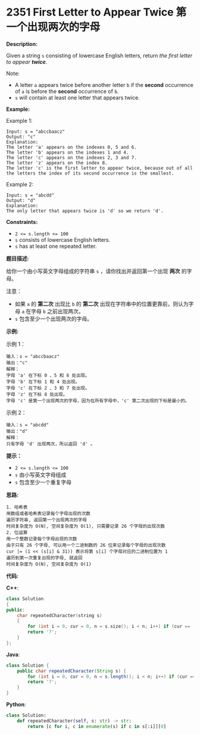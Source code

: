 # 2351 First Letter to Appear Twice 第一个出现两次的字母

__Description:__

Given a string `s` consisting of lowercase English letters, return _the first letter to appear __twice___.

Note:

- A letter `a` appears twice before another letter `b` if the __second__ occurrence of `a` is before the __second__ occurrence of `b`.
- `s` will contain at least one letter that appears twice.

__Example:__

Example 1:

```text
Input: s = "abccbaacz"
Output: "c"
Explanation:
The letter 'a' appears on the indexes 0, 5 and 6.
The letter 'b' appears on the indexes 1 and 4.
The letter 'c' appears on the indexes 2, 3 and 7.
The letter 'z' appears on the index 8.
The letter 'c' is the first letter to appear twice, because out of all the letters the index of its second occurrence is the smallest.
```

Example 2:

```text
Input: s = "abcdd"
Output: "d"
Explanation:
The only letter that appears twice is 'd' so we return 'd'.
```

__Constraints:__

- `2 <= s.length <= 100`
- `s` consists of lowercase English letters.
- `s` has at least one repeated letter.

__题目描述:__

给你一个由小写英文字母组成的字符串 `s` ，请你找出并返回第一个出现 __两次__ 的字母。

注意：

- 如果 `a` 的 __第二次__ 出现比 `b` 的 __第二次__ 出现在字符串中的位置更靠前，则认为字母 `a` 在字母 `b` 之前出现两次。
- `s` 包含至少一个出现两次的字母。

__示例:__

示例 1：

```text
输入：s = "abccbaacz"
输出："c"
解释：
字母 'a' 在下标 0 、5 和 6 处出现。
字母 'b' 在下标 1 和 4 处出现。
字母 'c' 在下标 2 、3 和 7 处出现。
字母 'z' 在下标 8 处出现。
字母 'c' 是第一个出现两次的字母，因为在所有字母中，'c' 第二次出现的下标是最小的。
```

示例 2：

```text
输入：s = "abcdd"
输出："d"
解释：
只有字母 'd' 出现两次，所以返回 'd' 。
```

__提示：__

- `2 <= s.length <= 100`
- `s` 由小写英文字母组成
- `s` 包含至少一个重复字母

__思路:__

```text
1. 哈希表
用数组或者哈希表记录每个字母出现的次数
遍历字符串, 返回第一个出现两次的字母
时间复杂度为 O(N), 空间复杂度为 O(1), 只需要记录 26 个字母的出现次数
2. 位运算
用一个整数记录每个字母出现的次数
由于只有 26 个字母, 可以用一个二进制数的 26 位来记录每个字母的出现次数
cur |= (1 << (s[i] & 31)) 表示将第 s[i] 个字母对应的二进制位置为 1
遍历到第一次重复出现的字母, 就返回
时间复杂度为 O(N), 空间复杂度为 O(1)
```

__代码:__

__C++__:

```C++
class Solution 
{
public:
    char repeatedCharacter(string s) 
    {
        for (int i = 0, cur = 0, n = s.size(); i < n; i++) if (cur == (cur |= (1 << (s[i] & 31)))) return s[i];
        return '?';
    }
};
```

__Java__:

```Java
class Solution {
    public char repeatedCharacter(String s) {
        for (int i = 0, cur = 0, n = s.length(); i < n; i++) if (cur == (cur |= (1 << (s.charAt(i) & 31)))) return s.charAt(i);
        return '?';
    }
}
```

__Python__:

```Python
class Solution:
    def repeatedCharacter(self, s: str) -> str:
        return [c for i, c in enumerate(s) if c in s[:i]][0]
```
